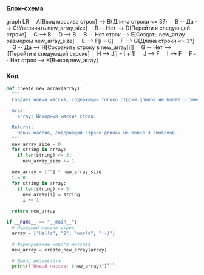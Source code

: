 ### Блок-схема

graph LR
    A[Ввод массива строк] --> B{Длина строки <= 3?}
    B -- Да --> C[Увеличить new_array_size]
    B -- Нет --> D[Перейти к следующей строке]
    C --> B
    D --> B
    B -- Нет строк --> E[Создать new_array размером new_array_size]
    E --> F[i = 0]
    F --> G{Длина строки <= 3?}
    G -- Да --> H[Сохранить строку в new_array[i]]
    G -- Нет --> I[Перейти к следующей строке]
    H --> J[i = i + 1]
    J --> F
    I --> F
    F -- Нет строк --> K[Вывод new_array]


### Код

```python
def create_new_array(array):
  """
  Создает новый массив, содержащий только строки длиной не более 3 символов.

  Args:
    array: Исходный массив строк.

  Returns:
    Новый массив, содержащий строки длиной не более 3 символов.
  """
  new_array_size = 0
  for string in array:
    if len(string) <= 3:
      new_array_size += 1

  new_array = [""] * new_array_size
  i = 0
  for string in array:
    if len(string) <= 3:
      new_array[i] = string
      i += 1

  return new_array

if __name__ == "__main__":
  # Исходный массив строк
  array = ["Hello", "2", "world", ":-)"]

  # Формирование нового массива
  new_array = create_new_array(array)

  # Вывод результата
  print(f"Новый массив: {new_array}")```
